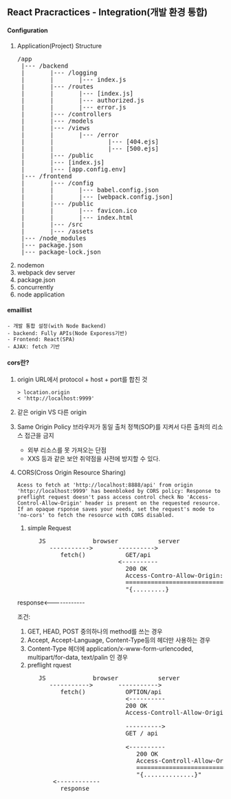 ## React Pracractices - Integration(개발 환경 통합)

#### Configuration
1. Application(Project) Structure
   <pre>
   /app
    |--- /backend
    |       |--- /logging
    |       |       |--- index.js
    |       |--- /routes
    |       |       |--- [index.js]
    |       |       |--- authorized.js
    |       |       |--- error.js
    |       |--- /controllers
    |       |--- /models
    |       |--- /views
    |       |       |--- /error
    |       |               |--- [404.ejs]
    |       |               |--- [500.ejs]
    |       |--- /public
    |       |--- [index.js]
    |       |--- [app.config.env]    
    |--- /frontend
    |       |--- /config
    |       |       |--- babel.config.json
    |       |       |--- [webpack.config.json]
    |       |--- /public
    |       |       |--- favicon.ico
    |       |       |--- index.html
    |       |--- /src
    |       |--- /assets
    |--- /node_modules
    |--- package.json
    |--- package-lock.json
   </pre>
2. nodemon
3. webpack dev server
4. package.json
5. concurrently
6. node application

#### emaillist
    - 개발 통합 설정(with Node Backend)
    - backend: Fully APIs(Node Exporess기반)
    - Frontend: React(SPA)
    - AJAX: fetch 기반

#### cors란?
1. origin
   URL에서 protocol + host + port를 합친 것
   ```
   > location.origin
   < 'http://localhost:9999'
   ````

2. 같은 origin VS 다른 origin
3. Same Origin Policy
   브라우저가 동일 출처 정책(SOP)를 지켜서 다른 출처의 리소스 접근을 금지
   - 외부 리소스를 못 가져오는 단점
   - XXS 등과 같은 보안 취약점을 사전에 방지할 수 있다.

4. CORS(Cross Origin Resource Sharing)

   ```
   Acess to fetch at 'http://localhost:8888/api' from origin 'http://localhost:9999' has beenbloked by CORS policy: Response to preflight request doesn't pass access control check No 'Access-Control-Allow-Origin' header is present on the requested resource. If an opaque rsponse saves your needs, set the request's mode to 'no-cors' to fetch the resource with CORS disabled.
   ```

   1. simple Request
      <pre>
         JS             browser           server
            ----------->       ---------->
               fetch()           GET/api 
                               <----------
                                 200 OK
                                 Access-Contro-Allow-Origin:*
                                 ============================
                                 "{.........}
   response<------------
      </pre>

      조건:
      1) GET, HEAD, POST 중의하나의 method를 쓰는 경우
      2) Accept, Accept-Language, Content-Type등의 헤더만 사용하는 경우
      3) Content-Type 헤더에 application/x-www-form-urlencoded, multipart/for-data, text/palin 인 경우

   2. preflight rquest
      <pre>
         JS             browser           server
            ----------->       ----------->
               fetch()           OPTION/api
                                 <----------
                                 200 OK
                                 Access-Controll-Allow-Origin:*

                                 ---------->
                                 GET / api

                                 <----------
                                    200 OK
                                    Access-Controll-Allow-Origin:*
                                    ==============================
                                    "{..............}"
             <------------
               response                       

      </pre>